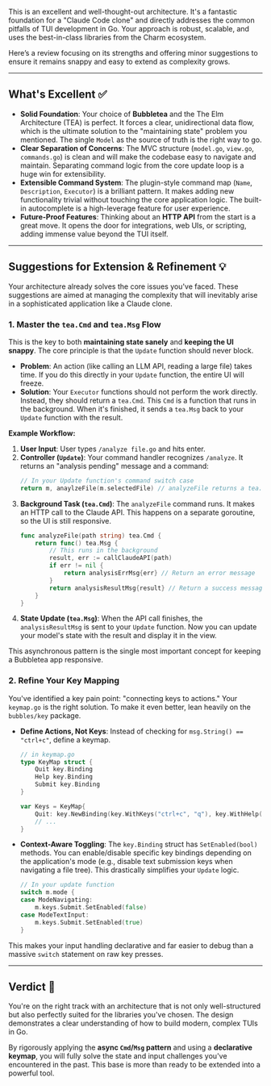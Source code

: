 This is an excellent and well-thought-out architecture. It's a fantastic foundation for a "Claude Code clone" and directly addresses the common pitfalls of TUI development in Go. Your approach is robust, scalable, and uses the best-in-class libraries from the Charm ecosystem.

Here’s a review focusing on its strengths and offering minor suggestions to ensure it remains snappy and easy to extend as complexity grows.

-----

## What's Excellent ✅

  * **Solid Foundation**: Your choice of **Bubbletea** and the The Elm Architecture (TEA) is perfect. It forces a clear, unidirectional data flow, which is the ultimate solution to the "maintaining state" problem you mentioned. The single `Model` as the source of truth is the right way to go.
  * **Clear Separation of Concerns**: The MVC structure (`model.go`, `view.go`, `commands.go`) is clean and will make the codebase easy to navigate and maintain. Separating command logic from the core update loop is a huge win for extensibility.
  * **Extensible Command System**: The plugin-style command map (`Name`, `Description`, `Executor`) is a brilliant pattern. It makes adding new functionality trivial without touching the core application logic. The built-in autocomplete is a high-leverage feature for user experience.
  * **Future-Proof Features**: Thinking about an **HTTP API** from the start is a great move. It opens the door for integrations, web UIs, or scripting, adding immense value beyond the TUI itself.

-----

## Suggestions for Extension & Refinement 💡

Your architecture already solves the core issues you've faced. These suggestions are aimed at managing the complexity that will inevitably arise in a sophisticated application like a Claude clone.

### 1\. Master the `tea.Cmd` and `tea.Msg` Flow

This is the key to both **maintaining state sanely** and **keeping the UI snappy**. The core principle is that the `Update` function should never block.

  * **Problem**: An action (like calling an LLM API, reading a large file) takes time. If you do this directly in your `Update` function, the entire UI will freeze.
  * **Solution**: Your `Executor` functions should not perform the work directly. Instead, they should return a `tea.Cmd`. This `Cmd` is a function that runs in the background. When it's finished, it sends a `tea.Msg` back to your `Update` function with the result.

**Example Workflow:**

1.  **User Input**: User types `/analyze file.go` and hits enter.
2.  **Controller (`Update`)**: Your command handler recognizes `/analyze`. It returns an "analysis pending" message and a command:
    ```go
    // In your Update function's command switch case
    return m, anaylzeFile(m.selectedFile) // analyzeFile returns a tea.Cmd
    ```
3.  **Background Task (`tea.Cmd`)**: The `analyzeFile` command runs. It makes an HTTP call to the Claude API. This happens on a separate goroutine, so the UI is still responsive.
    ```go
    func analyzeFile(path string) tea.Cmd {
        return func() tea.Msg {
            // This runs in the background
            result, err := callClaudeAPI(path)
            if err != nil {
                return analysisErrMsg{err} // Return an error message
            }
            return analysisResultMsg{result} // Return a success message
        }
    }
    ```
4.  **State Update (`tea.Msg`)**: When the API call finishes, the `analysisResultMsg` is sent to your `Update` function. Now you can update your model's state with the result and display it in the view.

This asynchronous pattern is the single most important concept for keeping a Bubbletea app responsive.

### 2\. Refine Your Key Mapping

You've identified a key pain point: "connecting keys to actions." Your `keymap.go` is the right solution. To make it even better, lean heavily on the `bubbles/key` package.

  * **Define Actions, Not Keys**: Instead of checking for `msg.String() == "ctrl+c"`, define a keymap.

    ```go
    // in keymap.go
    type KeyMap struct {
        Quit key.Binding
        Help key.Binding
        Submit key.Binding
    }

    var Keys = KeyMap{
        Quit: key.NewBinding(key.WithKeys("ctrl+c", "q"), key.WithHelp("q", "quit")),
        // ...
    }
    ```

  * **Context-Aware Toggling**: The `key.Binding` struct has `SetEnabled(bool)` methods. You can enable/disable specific key bindings depending on the application's mode (e.g., disable text submission keys when navigating a file tree). This drastically simplifies your `Update` logic.

    ```go
    // In your update function
    switch m.mode {
    case ModeNavigating:
        m.keys.Submit.SetEnabled(false)
    case ModeTextInput:
        m.keys.Submit.SetEnabled(true)
    }
    ```

This makes your input handling declarative and far easier to debug than a massive `switch` statement on raw key presses.

-----

## Verdict 🚀

You're on the right track with an architecture that is not only well-structured but also perfectly suited for the libraries you've chosen. The design demonstrates a clear understanding of how to build modern, complex TUIs in Go.

By rigorously applying the **async `Cmd`/`Msg` pattern** and using a **declarative keymap**, you will fully solve the state and input challenges you've encountered in the past. This base is more than ready to be extended into a powerful tool.
